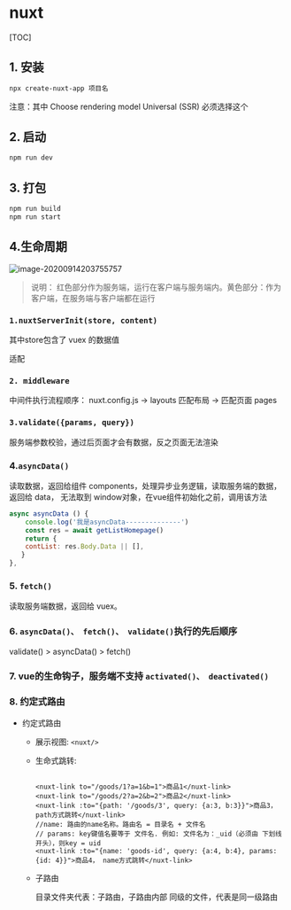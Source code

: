 # nuxt

[TOC]



## 1. 安装

```bash
npx create-nuxt-app 项目名
```

注意：其中 Choose rendering model Universal (SSR) 必须选择这个



## 2. 启动

```bash
npm run dev
```

## 3. 打包

```bash
npm run build
npm run start
```

## 4.生命周期

![image-20200914203755757](C:\Users\86252\AppData\Roaming\Typora\typora-user-images\image-20200914203755757.png)



> 说明： 红色部分作为服务端，运行在客户端与服务端内。黄色部分：作为客户端，在服务端与客户端都在运行

### `1.nuxtServerInit(store, content)`

其中store包含了 vuex 的数据值

适配



### `2. middleware`

中间件执行流程顺序： nuxt.config.js  -> layouts 匹配布局 -> 匹配页面 pages



### `3.validate({params, query})`

服务端参数校验，通过后页面才会有数据，反之页面无法渲染



###  4.`asyncData()`

读取数据，返回给组件 components，处理异步业务逻辑，读取服务端的数据，返回给 data， 无法取到 window对象，在vue组件初始化之前，调用该方法

```js
async asyncData () {
    console.log('我是asyncData--------------')
    const res = await getListHomepage()
    return {
    contList: res.Body.Data || [],
   }
},
```

### 5. `fetch()`

读取服务端数据，返回给 vuex。



### 6. `asyncData()、 fetch()、 validate()`执行的先后顺序

validate() > asyncData() > fetch()



### 7. vue的生命钩子，服务端不支持 `activated()、 deactivated()`



### 8. 约定式路由

- 约定式路由

  - 展示视图: `<nuxt/>`

  - 生命式跳转: 

    ```vue
    
    <nuxt-link to="/goods/1?a=1&b=1">商品1</nuxt-link>
    <nuxt-link to="/goods/2?a=2&b=2">商品2</nuxt-link>
    <nuxt-link :to="{path: '/goods/3', query: {a:3, b:3}}">商品3， path方式跳转</nuxt-link>
    //name: 路由的name名称。路由名 = 目录名 + 文件名
    // params: key键值名要等于 文件名. 例如: 文件名为：_uid（必须由 下划线开头），则key = uid
    <nuxt-link :to="{name: 'goods-id', query: {a:4, b:4}, params: {id: 4}}">商品4， name方式跳转</nuxt-link>
    ```
    
  - 子路由
    
    目录文件夹代表：子路由，子路由内部 同级的文件，代表是同一级路由

